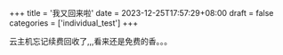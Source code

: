 +++
title = '我又回来啦'
date = 2023-12-25T17:57:29+08:00
draft = false
categories = ['individual_test']
+++

云主机忘记续费回收了,,,看来还是免费的香。。。

